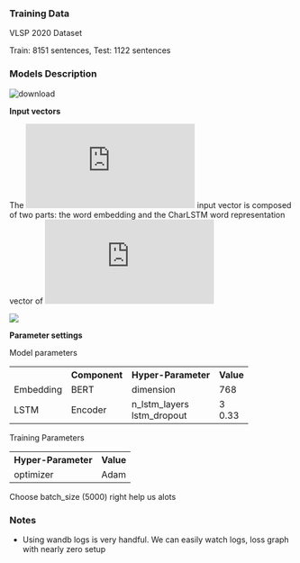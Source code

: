 ### Training Data

VLSP 2020 Dataset

Train: 8151 sentences, Test: 1122 sentences

### Models Description

![download](https://user-images.githubusercontent.com/1780281/124057936-99f3d780-da52-11eb-844b-821c555186ec.png)

**Input vectors**

The ![](https://latex.codecogs.com/gif.latex?ith) input vector is composed of two parts: the word embedding and the CharLSTM word representation vector of ![](https://latex.codecogs.com/gif.latex?w_i)

![](http://mathurl.com/render.cgi?e_i%20%3D%20emb%28w_i%29%20%5Coplus%20CharLSTM%28w_i%29%5Cnocache)

**Parameter settings**

Model parameters

<table>
<tr>
<th></th>
<th>Component</th>
<th>Hyper-Parameter</th>
<th>Value</th>
</tr>
<tr>
<td>Embedding</td>
<td>BERT</td>
<td>dimension</td>
<td>768</td>
</tr>
<tr>
<td>LSTM</td>
<td>Encoder</td>
<td>
n_lstm_layers<br/>
lstm_dropout
</td>
<td>
3<br/>
0.33
</td>
</tr>
</table>

Training Parameters

<table>
<tr>
<th>Hyper-Parameter</th>
<th>Value</th>
</tr>
<tr>
<td>optimizer</td>
<td>Adam</td>
</tr>
</table>

Choose batch_size (5000) right help us alots

### Notes

* Using wandb logs is very handful. We can easily watch logs, loss graph with nearly zero setup